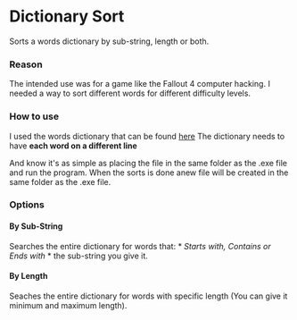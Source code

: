 # Dictionary Sort
  Sorts a words dictionary by sub-string, length or both.

### Reason
  The intended use was for a game like the Fallout 4 computer hacking. I needed a way to sort different words for different difficulty levels.

### How to use
  I used the words dictionary that can be found [here](https://github.com/dwyl/english-words)
  The dictionary needs to have **each word on a different line**

  And know it's as simple as placing the file in the same folder as the .exe file and run the program.
  When the sorts is done anew file will be created in the same folder as the .exe file.

### Options
  #### By Sub-String
  Searches the entire dictionary for words that: * *Starts with, Contains or Ends with* * the sub-string you give it.

  #### By Length
  Seaches the entire dictionary for words with specific length (You can give it minimum and maximum length).
